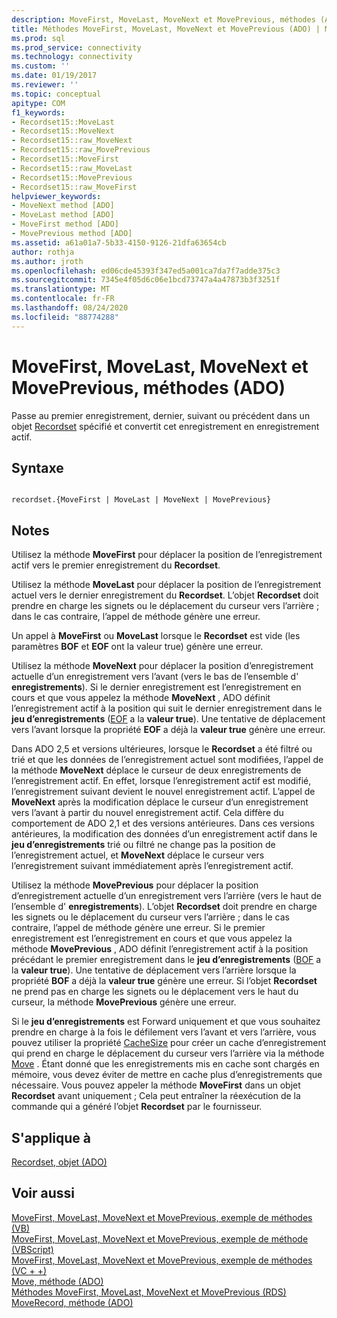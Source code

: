 ```yaml
---
description: MoveFirst, MoveLast, MoveNext et MovePrevious, méthodes (ADO)
title: Méthodes MoveFirst, MoveLast, MoveNext et MovePrevious (ADO) | Microsoft Docs
ms.prod: sql
ms.prod_service: connectivity
ms.technology: connectivity
ms.custom: ''
ms.date: 01/19/2017
ms.reviewer: ''
ms.topic: conceptual
apitype: COM
f1_keywords:
- Recordset15::MoveLast
- Recordset15::MoveNext
- Recordset15::raw_MoveNext
- Recordset15::raw_MovePrevious
- Recordset15::MoveFirst
- Recordset15::raw_MoveLast
- Recordset15::MovePrevious
- Recordset15::raw_MoveFirst
helpviewer_keywords:
- MoveNext method [ADO]
- MoveLast method [ADO]
- MoveFirst method [ADO]
- MovePrevious method [ADO]
ms.assetid: a61a01a7-5b33-4150-9126-21dfa63654cb
author: rothja
ms.author: jroth
ms.openlocfilehash: ed06cde45393f347ed5a001ca7da7f7adde375c3
ms.sourcegitcommit: 7345e4f05d6c06e1bcd73747a4a47873b3f3251f
ms.translationtype: MT
ms.contentlocale: fr-FR
ms.lasthandoff: 08/24/2020
ms.locfileid: "88774288"
---
```

# <a name="movefirst-movelast-movenext-and-moveprevious-methods-ado"></a>MoveFirst, MoveLast, MoveNext et MovePrevious, méthodes (ADO)
Passe au premier enregistrement, dernier, suivant ou précédent dans un objet [Recordset](./recordset-object-ado.md) spécifié et convertit cet enregistrement en enregistrement actif.  
  
## <a name="syntax"></a>Syntaxe  
  
```  
  
recordset.{MoveFirst | MoveLast | MoveNext | MovePrevious}  
```  
  
## <a name="remarks"></a>Notes  
 Utilisez la méthode **MoveFirst** pour déplacer la position de l’enregistrement actif vers le premier enregistrement du **Recordset**.  
  
 Utilisez la méthode **MoveLast** pour déplacer la position de l’enregistrement actuel vers le dernier enregistrement du **Recordset**. L’objet **Recordset** doit prendre en charge les signets ou le déplacement du curseur vers l’arrière ; dans le cas contraire, l’appel de méthode génère une erreur.  
  
 Un appel à **MoveFirst** ou **MoveLast** lorsque le **Recordset** est vide (les paramètres **BOF** et **EOF** ont la valeur true) génère une erreur.  
  
 Utilisez la méthode **MoveNext** pour déplacer la position d’enregistrement actuelle d’un enregistrement vers l’avant (vers le bas de l’ensemble d' **enregistrements**). Si le dernier enregistrement est l’enregistrement en cours et que vous appelez la méthode **MoveNext** , ADO définit l’enregistrement actif à la position qui suit le dernier enregistrement dans le **jeu d’enregistrements** ([EOF](./bof-eof-properties-ado.md) a la **valeur true**). Une tentative de déplacement vers l’avant lorsque la propriété **EOF** a déjà la **valeur true** génère une erreur.  
  
 Dans ADO 2,5 et versions ultérieures, lorsque le **Recordset** a été filtré ou trié et que les données de l’enregistrement actuel sont modifiées, l’appel de la méthode **MoveNext** déplace le curseur de deux enregistrements de l’enregistrement actif. En effet, lorsque l’enregistrement actif est modifié, l’enregistrement suivant devient le nouvel enregistrement actif. L’appel de **MoveNext** après la modification déplace le curseur d’un enregistrement vers l’avant à partir du nouvel enregistrement actif. Cela diffère du comportement de ADO 2,1 et des versions antérieures. Dans ces versions antérieures, la modification des données d’un enregistrement actif dans le **jeu d’enregistrements** trié ou filtré ne change pas la position de l’enregistrement actuel, et **MoveNext** déplace le curseur vers l’enregistrement suivant immédiatement après l’enregistrement actif.  
  
 Utilisez la méthode **MovePrevious** pour déplacer la position d’enregistrement actuelle d’un enregistrement vers l’arrière (vers le haut de l’ensemble d' **enregistrements**). L’objet **Recordset** doit prendre en charge les signets ou le déplacement du curseur vers l’arrière ; dans le cas contraire, l’appel de méthode génère une erreur. Si le premier enregistrement est l’enregistrement en cours et que vous appelez la méthode **MovePrevious** , ADO définit l’enregistrement actif à la position précédant le premier enregistrement dans le **jeu d’enregistrements** ([BOF](./bof-eof-properties-ado.md) a la **valeur true**). Une tentative de déplacement vers l’arrière lorsque la propriété **BOF** a déjà la **valeur true** génère une erreur. Si l’objet **Recordset** ne prend pas en charge les signets ou le déplacement vers le haut du curseur, la méthode **MovePrevious** génère une erreur.  
  
 Si le **jeu d’enregistrements** est Forward uniquement et que vous souhaitez prendre en charge à la fois le défilement vers l’avant et vers l’arrière, vous pouvez utiliser la propriété [CacheSize](./cachesize-property-ado.md) pour créer un cache d’enregistrement qui prend en charge le déplacement du curseur vers l’arrière via la méthode [Move](./move-method-ado.md) . Étant donné que les enregistrements mis en cache sont chargés en mémoire, vous devez éviter de mettre en cache plus d’enregistrements que nécessaire. Vous pouvez appeler la méthode **MoveFirst** dans un objet **Recordset** avant uniquement ; Cela peut entraîner la réexécution de la commande qui a généré l’objet **Recordset** par le fournisseur.  
  
## <a name="applies-to"></a>S'applique à  
 [Recordset, objet (ADO)](./recordset-object-ado.md)  
  
## <a name="see-also"></a>Voir aussi  
 [MoveFirst, MoveLast, MoveNext et MovePrevious, exemple de méthodes (VB)](./movefirst-movelast-movenext-and-moveprevious-methods-example-vb.md)   
 [MoveFirst, MoveLast, MoveNext et MovePrevious, exemple de méthode (VBScript)](./movefirst-movelast-movenext-and-moveprevious-methods-example-vbscript.md)   
 [MoveFirst, MoveLast, MoveNext et MovePrevious, exemple de méthodes (VC + +)](./movefirst-movelast-movenext-and-moveprevious-methods-example-vc.md)   
 [Move, méthode (ADO)](./move-method-ado.md)   
 [Méthodes MoveFirst, MoveLast, MoveNext et MovePrevious (RDS)](../rds-api/movefirst-movelast-movenext-and-moveprevious-methods-rds.md)   
 [MoveRecord, méthode (ADO)](./moverecord-method-ado.md)